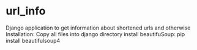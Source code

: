 # url_info
Django application to get information about shortened urls and otherwise
Installation:
Copy all files into django directory
install beautifuSoup: 
pip install beautifulsoup4
